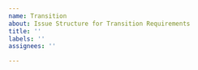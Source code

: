 ```yaml
---
name: Transition
about: Issue Structure for Transition Requirements
title: ''
labels: ''
assignees: ''

---
```



